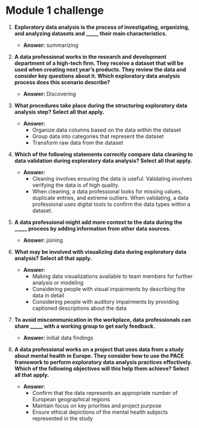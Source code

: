 # Module 1 challenge


1. **Exploratory data analysis is the process of investigating, organizing, and analyzing datasets and _____ their main characteristics.**
   - **Answer:** summarizing

2. **A data professional works in the research and development department of a high-tech firm. They receive a dataset that will be used when creating next year’s products. They review the data and consider key questions about it. Which exploratory data analysis process does this scenario describe?**
   - **Answer:** Discovering

3. **What procedures take place during the structuring exploratory data analysis step? Select all that apply.**
   - **Answer:**  
     - Organize data columns based on the data within the dataset  
     - Group data into categories that represent the dataset  
     - Transform raw data from the dataset

4. **Which of the following statements correctly compare data cleaning to data validation during exploratory data analysis? Select all that apply.**
   - **Answer:**  
     - Cleaning involves ensuring the data is useful. Validating involves verifying the data is of high quality.  
     - When cleaning, a data professional looks for missing values, duplicate entries, and extreme outliers. When validating, a data professional uses digital tools to confirm the data types within a dataset.

5. **A data professional might add more context to the data during the _____ process by adding information from other data sources.**
   - **Answer:** joining

6. **What may be involved with visualizing data during exploratory data analysis? Select all that apply.**
   - **Answer:**  
     - Making data visualizations available to team members for further analysis or modeling  
     - Considering people with visual impairments by describing the data in detail  
     - Considering people with auditory impairments by providing captioned descriptions about the data

7. **To avoid miscommunication in the workplace, data professionals can share _____ with a working group to get early feedback.**
   - **Answer:** initial data findings

8. **A data professional works on a project that uses data from a study about mental health in Europe. They consider how to use the PACE framework to perform exploratory data analysis practices effectively. Which of the following objectives will this help them achieve? Select all that apply.**
   - **Answer:**  
     - Confirm that the data represents an appropriate number of European geographical regions  
     - Maintain focus on key priorities and project purpose  
     - Ensure ethical depictions of the mental health subjects represented in the study
